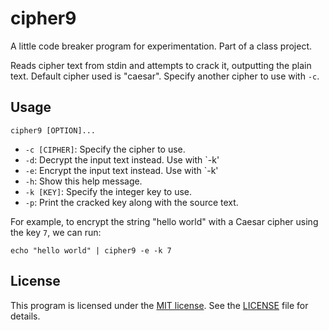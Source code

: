 # cipher9
A little code breaker program for experimentation. Part of a class project.

Reads cipher text from stdin and attempts to crack it, outputting
the plain text. Default cipher used is "caesar". Specify another
cipher to use with `-c`.

## Usage
    cipher9 [OPTION]...

- `-c [CIPHER]`: Specify the cipher to use.
- `-d`:          Decrypt the input text instead. Use with `-k'
- `-e`:          Encrypt the input text instead. Use with `-k'
- `-h`:          Show this help message.
- `-k [KEY]`:    Specify the integer key to use.
- `-p`:          Print the cracked key along with the source text.

For example, to encrypt the string "hello world" with a Caesar cipher using the
key `7`, we can run:

    echo "hello world" | cipher9 -e -k 7

## License
This program is licensed under the [MIT license](https://opensource.org/licenses/MIT). See the [LICENSE](LICENSE) file for details.
